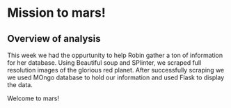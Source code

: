 # Mission to mars!


## Overview of analysis
This week we had the oppurtunity to help Robin gather a ton of information for her database. Using Beautiful soup and SPlinter, we scraped full resolution images of the glorious red planet. After successfully scraping we we used MOngo database to hold our information and used Flask to display the data.

Welcome to mars!

